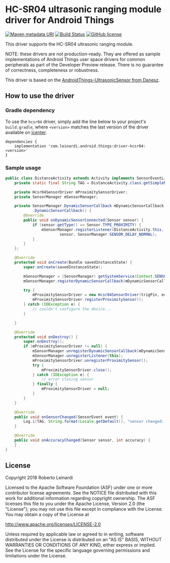 # HC-SR04 ultrasonic ranging module driver for Android Things

[![Maven metadata URI](https://img.shields.io/maven-metadata/v/http/jcenter.bintray.com/com/leinardi/android/things/driver-hcsr04/maven-metadata.xml.svg?style=plastic)](https://jcenter.bintray.com/com/leinardi/android/things/driver-hcsr04/maven-metadata.xml)
[![Build Status](https://img.shields.io/travis/leinardi/androidthings-drivers/master.svg?style=plastic)](https://travis-ci.org/leinardi/androidthings-drivers)
[![GitHub license](https://img.shields.io/github/license/leinardi/androidthings-drivers.svg?style=plastic)](https://github.com/leinardi/androidthings-drivers/blob/master/LICENSE)

This driver supports the HC-SR04 ultrasonic ranging module.

NOTE: these drivers are not production-ready. They are offered as sample
implementations of Android Things user space drivers for common peripherals
as part of the Developer Preview release. There is no guarantee
of correctness, completeness or robustness.

This driver is based on the [AndroidThings-UltrasonicSensor from Danesz](https://github.com/Danesz/AndroidThings-UltrasonicSensor).

## How to use the driver

### Gradle dependency

To use the `hcsr04` driver, simply add the line below to your project's `build.gradle`,
where `<version>` matches the last version of the driver available on [jcenter][jcenter].

```
dependencies {
    implementation 'com.leinardi.android.things:driver-hcsr04:<version>'
}
```

### Sample usage

```java
public class DistanceActivity extends Activity implements SensorEventListener {
    private static final String TAG = DistanceActivity.class.getSimpleName();

    private Hcsr04SensorDriver mProximitySensorDriver;
    private SensorManager mSensorManager;

    private SensorManager.DynamicSensorCallback mDynamicSensorCallback = new SensorManager
            .DynamicSensorCallback() {
        @Override
        public void onDynamicSensorConnected(Sensor sensor) {
            if (sensor.getType() == Sensor.TYPE_PROXIMITY) {
                mSensorManager.registerListener(DistanceActivity.this,
                        sensor, SensorManager.SENSOR_DELAY_NORMAL);
            }
        }
    };

    @Override
    protected void onCreate(Bundle savedInstanceState) {
        super.onCreate(savedInstanceState);

        mSensorManager = (SensorManager) getSystemService(Context.SENSOR_SERVICE);
        mSensorManager.registerDynamicSensorCallback(mDynamicSensorCallback);

        try {
            mProximitySensorDriver = new Hcsr04SensorDriver(trigPin, echoPin);
            mProximitySensorDriver.registerProximitySensor();
        } catch (IOException e) {
            // couldn't configure the device...
        }

    }

    @Override
    protected void onDestroy() {
        super.onDestroy();
        if (mProximitySensorDriver != null) {
            mSensorManager.unregisterDynamicSensorCallback(mDynamicSensorCallback);
            mSensorManager.unregisterListener(this);
            mProximitySensorDriver.unregisterProximitySensor();
            try {
                mProximitySensorDriver.close();
            } catch (IOException e) {
                // error closing sensor
            } finally {
                mProximitySensorDriver = null;
            }
        }
    }

    @Override
    public void onSensorChanged(SensorEvent event) {
        Log.i(TAG, String.format(Locale.getDefault(), "sensor changed: [%f]", event.values[0]));
    }

    @Override
    public void onAccuracyChanged(Sensor sensor, int accuracy) {
    }
}
```

## License

Copyright 2018 Roberto Leinardi

Licensed to the Apache Software Foundation (ASF) under one or more contributor
license agreements.  See the NOTICE file distributed with this work for
additional information regarding copyright ownership.  The ASF licenses this
file to you under the Apache License, Version 2.0 (the "License"); you may not
use this file except in compliance with the License.  You may obtain a copy of
the License at

  http://www.apache.org/licenses/LICENSE-2.0

Unless required by applicable law or agreed to in writing, software
distributed under the License is distributed on an "AS IS" BASIS, WITHOUT
WARRANTIES OR CONDITIONS OF ANY KIND, either express or implied.  See the
License for the specific language governing permissions and limitations under
the License.

[jcenter]: https://bintray.com/leinardi/androidthings/driver-hcsr04/_latestVersion
